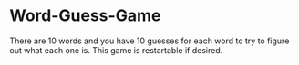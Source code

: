 # Word-Guess-Game

There are 10 words and you have 10 guesses for each word to try to figure out what each one is. This game is restartable if desired.